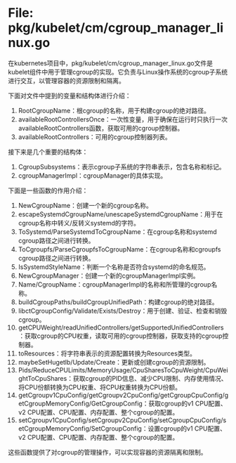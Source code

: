 # File: pkg/kubelet/cm/cgroup_manager_linux.go

在kubernetes项目中，pkg/kubelet/cm/cgroup_manager_linux.go文件是kubelet组件中用于管理cgroup的实现。它负责与Linux操作系统的cgroup子系统进行交互，以管理容器的资源限制和隔离。

下面对文件中提到的变量和结构体进行介绍：

1. RootCgroupName：根cgroup的名称，用于构建cgroup的绝对路径。
2. availableRootControllersOnce：一次性变量，用于确保在运行时只执行一次availableRootControllers函数，获取可用的cgroup控制器。
3. availableRootControllers：可用的cgroup控制器列表。

接下来是几个重要的结构体：

1. CgroupSubsystems：表示cgroup子系统的字符串表示，包含名称和标记。
2. cgroupManagerImpl：cgroupManager的具体实现。

下面是一些函数的作用介绍：

1. NewCgroupName：创建一个新的cgroup名称。
2. escapeSystemdCgroupName/unescapeSystemdCgroupName：用于在cgroup名称中转义/反转义systemd的字符。
3. ToSystemd/ParseSystemdToCgroupName：在cgroup名称和systemd cgroup路径之间进行转换。
4. ToCgroupfs/ParseCgroupfsToCgroupName：在cgroup名称和cgroupfs cgroup路径之间进行转换。
5. IsSystemdStyleName：判断一个名称是否符合systemd的命名规范。
6. NewCgroupManager：创建一个新的cgroupManagerImpl实例。
7. Name/CgroupName：cgroupManagerImpl的名称和所管理的cgroup名称。
8. buildCgroupPaths/buildCgroupUnifiedPath：构建cgroup的绝对路径。
9. libctCgroupConfig/Validate/Exists/Destroy：用于创建、验证、检查和销毁cgroup。
10. getCPUWeight/readUnifiedControllers/getSupportedUnifiedControllers：获取cgroup的CPU权重，读取可用的cgroup控制器，获取支持的cgroup控制器。
11. toResources：将字符串表示的资源配置转换为Resources类型。
12. maybeSetHugetlb/Update/Create：更新或创建cgroup的资源限制。
13. Pids/ReduceCPULimits/MemoryUsage/CpuSharesToCpuWeight/CpuWeightToCpuShares：获取cgroup的PID信息、减少CPU限制、内存使用情况、将CPU份额转换为CPU权重、将CPU权重转换为CPU份额。
14. getCgroupv1CpuConfig/getCgroupv2CpuConfig/getCgroupCpuConfig/getCgroupMemoryConfig/GetCgroupConfig：获取cgroup的v1 CPU配置、v2 CPU配置、CPU配置、内存配置、整个cgroup的配置。
15. setCgroupv1CpuConfig/setCgroupv2CpuConfig/setCgroupCpuConfig/setCgroupMemoryConfig/SetCgroupConfig：设置cgroup的v1 CPU配置、v2 CPU配置、CPU配置、内存配置、整个cgroup的配置。

这些函数提供了对cgroup的管理操作，可以实现容器的资源隔离和限制。

